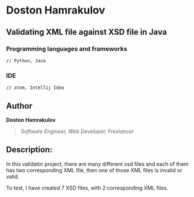 # Doston Hamrakulov

## Validating XML file against XSD file in Java

### Programming languages and frameworks
```[Python, Java]
// Python, Java
```

### IDE
```[atom, intellij idea]
// atom, Intellij Idea
```

## Author
**Doston Hamrakulov**
>*Software Engineer, Web Developer, Freelancer*

## Description:

In this validator project, there are many different xsd files and each of them has two corresponding XML file, then one of those XML files is invalid or valid.

To test, I have created 7 XSD files, with 2 corresponding XML files.
